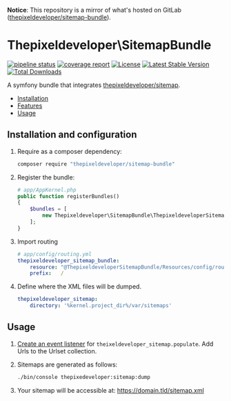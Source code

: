 **Notice**: This repository is a mirror of what's hosted on GitLab ([thepixeldeveloper/sitemap-bundle](https://gitlab.com/thepixeldeveloper/sitemap-bundle/)).

# Thepixeldeveloper\SitemapBundle

[![pipeline status](https://www.devkit.net/thepixeldeveloper/sitemap-bundle/badges/master/pipeline.svg)](https://www.devkit.net/thepixeldeveloper/sitemap-bundle/commits/master)
[![coverage report](https://www.devkit.net/thepixeldeveloper/sitemap-bundle/badges/master/coverage.svg)](https://www.devkit.net/thepixeldeveloper/sitemap-bundle/commits/master)
[![License](https://poser.pugx.org/thepixeldeveloper/sitemap-bundle/license)](https://packagist.org/packages/thepixeldeveloper/sitemap-bundle)
[![Latest Stable Version](https://poser.pugx.org/thepixeldeveloper/sitemap-bundle/v/stable)](https://packagist.org/packages/thepixeldeveloper/sitemap-bundle)
[![Total Downloads](https://poser.pugx.org/thepixeldeveloper/sitemap-bundle/downloads)](https://packagist.org/packages/thepixeldeveloper/sitemap-bundle)

A symfony bundle that integrates [thepixeldeveloper/sitemap](https://gitlab.com/thepixeldeveloper/sitemap-bundle/).

* [Installation](#installation)
* [Features](#features)
* [Usage](#usage)

## Installation and configuration

1. Require as a composer dependency:

    ``` bash
    composer require "thepixeldeveloper/sitemap-bundle"
    ```

2. Register the bundle:

    ``` php
    # app/AppKernel.php
    public function registerBundles()
    {
        $bundles = [
            new Thepixeldeveloper\SitemapBundle\ThepixeldeveloperSitemapBundle(),
        ];
    }
    ```

3. Import routing

    ``` yaml
    # app/config/routing.yml
    thepixeldeveloper_sitemap_bundle:
        resource: "@ThepixeldeveloperSitemapBundle/Resources/config/routing.yml"
        prefix:   /
    ```

4. Define where the XML files will be dumped.

    ``` yaml
    thepixeldeveloper_sitemap:
        directory: '%kernel.project_dir%/var/sitemaps'
    ```

## Usage

1. [Create an event listener](http://symfony.com/doc/current/event_dispatcher.html#creating-an-event-listener) for `theixeldeveloper_sitemap.populate`. Add Urls to the Urlset collection.

2. Sitemaps are generated as follows:

    ``` bash
    ./bin/console thepixedeveloper:sitemap:dump
    ```
    
3. Your sitemap will be accessible at: https://domain.tld/sitemap.xml
